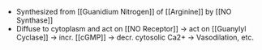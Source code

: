 - Synthesized from [[Guanidium Nitrogen]] of [[Arginine]] by [[NO Synthase]]
- Diffuse to cytoplasm and act on [[NO Receptor]] -> act on [[Guanylyl Cyclase]] -> incr. [[cGMP]] -> decr. cytosolic Ca2+ -> Vasodilation, etc.